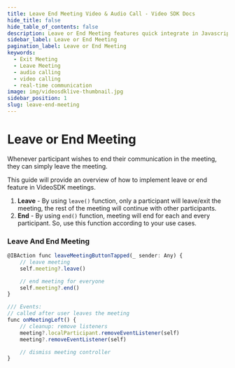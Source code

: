 ```yaml
---
title: Leave End Meeting Video & Audio Call - Video SDK Docs
hide_title: false
hide_table_of_contents: false
description: Leave or End Meeting features quick integrate in Javascript, React JS, Android, IOS, React Native, Flutter with Video SDK to add live video & audio conferencing to your applications.
sidebar_label: Leave or End Meeting
pagination_label: Leave or End Meeting
keywords:
  - Exit Meeting
  - Leave Meeting
  - audio calling
  - video calling
  - real-time communication
image: img/videosdklive-thumbnail.jpg
sidebar_position: 1
slug: leave-end-meeting
---
```


# Leave or End Meeting

Whenever participant wishes to end their communication in the meeting, they can simply leave the meeting.

This guide will provide an overview of how to implement leave or end feature in VideoSDK meetings.

1. **Leave** - By using `leave()` function, only a participant will leave/exit the meeting, the rest of the meeting will continue with other participants.
2. **End** - By using `end()` function, meeting will end for each and every participant. So, use this function according to your use cases.

### Leave And End Meeting

```js
@IBAction func leaveMeetingButtonTapped(_ sender: Any) {
    // leave meeting
    self.meeting?.leave()

    // end meeting for everyone
    self.meeting?.end()
}

/// Events:
// called after user leaves the meeting
func onMeetingLeft() {
    // cleanup: remove listeners
    meeting?.localParticipant.removeEventListener(self)
    meeting?.removeEventListener(self)

    // dismiss meeting controller
}
```